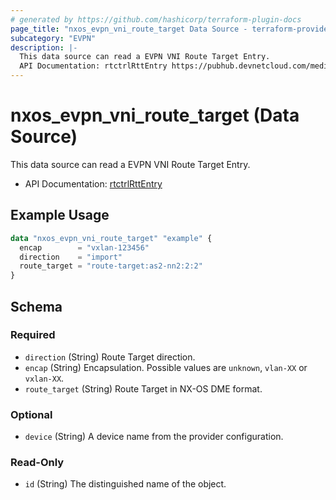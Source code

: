 ```yaml
---
# generated by https://github.com/hashicorp/terraform-plugin-docs
page_title: "nxos_evpn_vni_route_target Data Source - terraform-provider-nxos"
subcategory: "EVPN"
description: |-
  This data source can read a EVPN VNI Route Target Entry.
  API Documentation: rtctrlRttEntry https://pubhub.devnetcloud.com/media/dme-docs-10-2-2/docs/Routing%20and%20Forwarding/rtctrl:RttEntry/
---
```


# nxos_evpn_vni_route_target (Data Source)

This data source can read a EVPN VNI Route Target Entry.

- API Documentation: [rtctrlRttEntry](https://pubhub.devnetcloud.com/media/dme-docs-10-2-2/docs/Routing%20and%20Forwarding/rtctrl:RttEntry/)

## Example Usage

```terraform
data "nxos_evpn_vni_route_target" "example" {
  encap        = "vxlan-123456"
  direction    = "import"
  route_target = "route-target:as2-nn2:2:2"
}
```

<!-- schema generated by tfplugindocs -->
## Schema

### Required

- `direction` (String) Route Target direction.
- `encap` (String) Encapsulation. Possible values are `unknown`, `vlan-XX` or `vxlan-XX`.
- `route_target` (String) Route Target in NX-OS DME format.

### Optional

- `device` (String) A device name from the provider configuration.

### Read-Only

- `id` (String) The distinguished name of the object.
